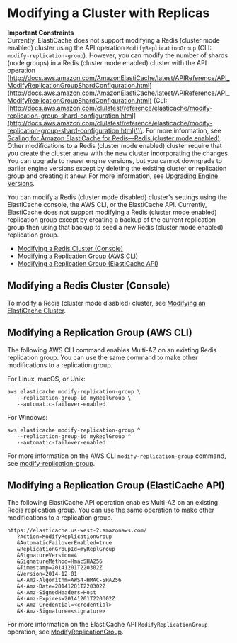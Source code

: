 # Modifying a Cluster with Replicas<a name="Replication.Modify"></a>

**Important Constraints**  
Currently, ElastiCache does not support modifying a Redis \(cluster mode enabled\) cluster using the API operation `ModifyReplicationGroup` \(CLI: `modify-replication-group`\)\. However, you can modify the number of shards \(node groups\) in a Redis \(cluster mode enabled\) cluster with the API operation [http://docs.aws.amazon.com/AmazonElastiCache/latest/APIReference/API_ModifyReplicationGroupShardConfiguration.html](http://docs.aws.amazon.com/AmazonElastiCache/latest/APIReference/API_ModifyReplicationGroupShardConfiguration.html) \(CLI: [http://docs.aws.amazon.com/cli/latest/reference/elasticache/modify-replication-group-shard-configuration.html](http://docs.aws.amazon.com/cli/latest/reference/elasticache/modify-replication-group-shard-configuration.html)\)\. For more information, see [Scaling for Amazon ElastiCache for Redis—Redis \(cluster mode enabled\)](scaling-redis-cluster-mode-enabled.md)\.  
Other modifications to a Redis \(cluster mode enabled\) cluster require that you create the cluster anew with the new cluster incorporating the changes\.
You can upgrade to newer engine versions, but you cannot downgrade to earlier engine versions except by deleting the existing cluster or replication group and creating it anew\. For more information, see [Upgrading Engine Versions](VersionManagement.md)\.

You can modify a Redis \(cluster mode disabled\) cluster's settings using the ElastiCache console, the AWS CLI, or the ElastiCache API\. Currently, ElastiCache does not support modifying a Redis \(cluster mode enabled\) replication group except by creating a backup of the current replication group then using that backup to seed a new Redis \(cluster mode enabled\) replication group\.


+ [Modifying a Redis Cluster \(Console\)](#Replication.Modify.CON)
+ [Modifying a Replication Group \(AWS CLI\)](#Replication.Modify.CLI)
+ [Modifying a Replication Group \(ElastiCache API\)](#Replication.Modify.API)

## Modifying a Redis Cluster \(Console\)<a name="Replication.Modify.CON"></a>

To modify a Redis \(cluster mode disabled\) cluster, see [Modifying an ElastiCache Cluster](Clusters.Modify.md)\.

## Modifying a Replication Group \(AWS CLI\)<a name="Replication.Modify.CLI"></a>

The following AWS CLI command enables Multi\-AZ on an existing Redis replication group\. You can use the same command to make other modifications to a replication group\.

For Linux, macOS, or Unix:

```
aws elasticache modify-replication-group \
   --replication-group-id myReplGroup \
   --automatic-failover-enabled
```

For Windows:

```
aws elasticache modify-replication-group ^
   --replication-group-id myReplGroup ^
   --automatic-failover-enabled
```

For more information on the AWS CLI `modify-replication-group` command, see [modify\-replication\-group](http://docs.aws.amazon.com/cli/latest/reference/elasticache/modify-replication-group.html)\.

## Modifying a Replication Group \(ElastiCache API\)<a name="Replication.Modify.API"></a>

The following ElastiCache API operation enables Multi\-AZ on an existing Redis replication group\. You can use the same operation to make other modifications to a replication group\.

```
https://elasticache.us-west-2.amazonaws.com/
   ?Action=ModifyReplicationGroup
   &AutomaticFailoverEnabled=true  
   &ReplicationGroupId=myReplGroup
   &SignatureVersion=4
   &SignatureMethod=HmacSHA256
   &Timestamp=20141201T220302Z
   &Version=2014-12-01
   &X-Amz-Algorithm=AWS4-HMAC-SHA256
   &X-Amz-Date=20141201T220302Z
   &X-Amz-SignedHeaders=Host
   &X-Amz-Expires=20141201T220302Z
   &X-Amz-Credential=<credential>
   &X-Amz-Signature=<signature>
```

For more information on the ElastiCache API `ModifyReplicationGroup` operation, see [ModifyReplicationGroup](http://docs.aws.amazon.com/AmazonElastiCache/latest/APIReference/API_ModifyReplicationGroup.html)\.